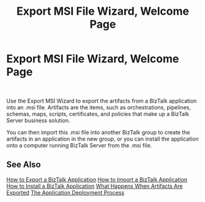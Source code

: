 ﻿---
title: Export MSI File Wizard, Welcome Page
TOCTitle: Export MSI File Wizard, Welcome Page
ms:assetid: 56e71b65-55f7-485d-987c-8e4049f9b74a
ms:mtpsurl: https://msdn.microsoft.com/en-us/library/Aa560257(v=BTS.80)
ms:contentKeyID: 51528174
ms.date: 08/30/2017
mtps_version: v=BTS.80
f1_keywords:
- bts10.appdeploy.app.export.welcome
---

# Export MSI File Wizard, Welcome Page

 

Use the Export MSI Wizard to export the artifacts from a BizTalk application into an .msi file. Artifacts are the items, such as orchestrations, pipelines, schemas, maps, scripts, certificates, and policies that make up a BizTalk Server business solution.

You can then import this .msi file into another BizTalk group to create the artifacts in an application in the new group, or you can install the application onto a computer running BizTalk Server from the .msi file.

## See Also

[How to Export a BizTalk Application](https://msdn.microsoft.com/library/aa577804\(v=bts.80\))  
[How to Import a BizTalk Application](https://msdn.microsoft.com/library/aa560132\(v=bts.80\))  
[How to Install a BizTalk Application](https://msdn.microsoft.com/library/aa577503\(v=bts.80\))  
[What Happens When Artifacts Are Exported](https://msdn.microsoft.com/library/aa578034\(v=bts.80\))  
[The Application Deployment Process](https://msdn.microsoft.com/library/aa559316\(v=bts.80\))

